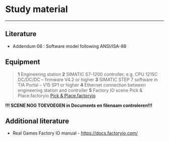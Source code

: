 # Study material
_____________________________________
## Literature
- Addendum 06 : Software model following ANSI/ISA-88

## Equipment
> **1** Engineering station
> **2** SIMATIC S7-1200 controller, e.g. CPU 1215C DC/DC/DC – firmware V4.2 or higher
> **3** SIMATIC STEP 7 software in TIA Portal – V15 SP1 or higher
> **4** Ethernet connection between engineering station and controller
> **5** Factory IO scene Pick & Place.factoryio [Pick & Place.factoryio](./Ex02/Documents/Pick_Place.factoryio)

**!!! SCENE NOG TOEVOEGEN in Documents en filenaam controleren!!!**

## Additional literature
*  Real Games Factory IO manual - https://docs.factoryio.com/
